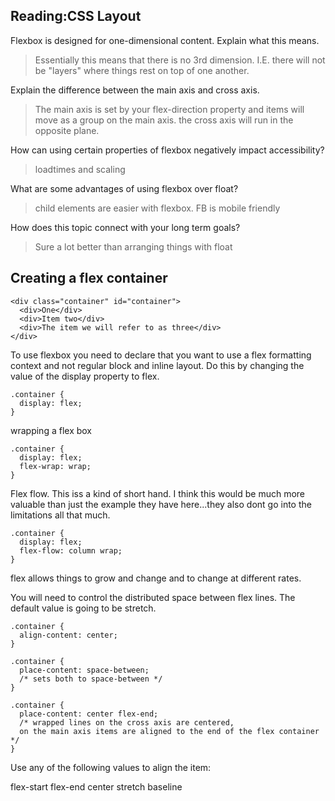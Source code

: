## Reading:CSS Layout

<!-- The below is meant for reference purposes and is derived from https://web.dev/learn/css/flexbox/ -->

Flexbox is designed for one-dimensional content. Explain what this means.

> Essentially this means that there is no 3rd dimension. I.E. there will not be "layers" where things rest on top of one another.

Explain the difference between the main axis and cross axis.

>The main axis is set by your flex-direction property and items will move as a group on the main axis. the cross axis will run in the opposite plane. 

How can using certain properties of flexbox negatively impact accessibility?

>loadtimes and scaling

What are some advantages of using flexbox over float?

>child elements are easier with flexbox. FB is mobile friendly

How does this topic connect with your long term goals?

>Sure a lot better than arranging things with float

## Creating a flex container

```
<div class="container" id="container">
  <div>One</div>
  <div>Item two</div>
  <div>The item we will refer to as three</div>
</div>
```

To use flexbox you need to declare that you want to use a flex formatting context and not regular block and inline layout. Do this by changing the value of the display property to flex.

```
.container {
  display: flex;
}
```

wrapping a flex box

```
.container {
  display: flex;
  flex-wrap: wrap;
}
```

Flex flow. This iss a kind of short hand. I think this would be much more valuable than just the example they have here...they also dont go into the limitations all that much. 

```
.container {
  display: flex;
  flex-flow: column wrap;
}
```

flex allows things to grow and change and to change at different rates. 

You will need to control the distributed space between flex lines. The default value is going to be stretch. 

```
.container {
  align-content: center;
}
```

```
.container {
  place-content: space-between;
  /* sets both to space-between */
}

.container {
  place-content: center flex-end;
  /* wrapped lines on the cross axis are centered,
  on the main axis items are aligned to the end of the flex container */
}
```

Use any of the following values to align the item:

flex-start
flex-end
center
stretch
baseline

